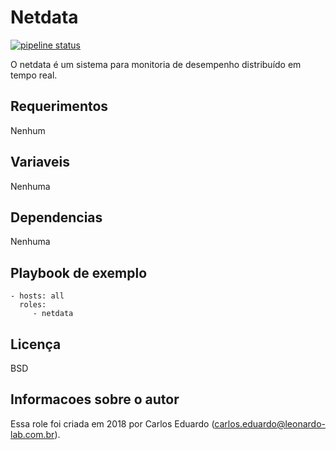 Netdata
=========

[![pipeline status](https://git.tray.net.br/infra/sre/iac-ansible/roles/netdata/badges/master/pipeline.svg)](https://git.tray.net.br/infra/sre/iac-ansible/roles/netdata/commits/master)

O netdata é um sistema para monitoria de desempenho distribuído em tempo real.

Requerimentos
------------

Nenhum

Variaveis
--------------

Nenhuma

Dependencias
------------

Nenhuma

Playbook de exemplo
----------------

    - hosts: all
      roles:
         - netdata

Licença
-------

BSD

Informacoes sobre o autor
------------------

Essa role foi criada em 2018 por Carlos Eduardo (carlos.eduardo@leonardo-lab.com.br).
